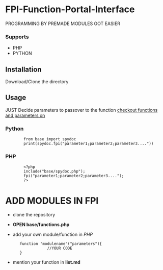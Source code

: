 # FPI-Function-Portal-Interface


PROGRAMMING BY PREMADE MODULES GOT EASIER
      
   ### Supports
   
   - PHP
   - PYTHON
   
   ## Installation       
   
   Download/Clone the directory
       
   ## Usage
   JUST Decide parameters to passover to the function
   [checkout functions and parameters on](list.md)
   ### Python
            
            from base import spydoc
            print(spydoc.fpi("parameter1;parameter2;parameter3...."))
       
   ### PHP 
            <?php
            include("base/spydoc.php");
            fpi("parameter1;parameter2;parameter3....");
            ?>
            
# ADD MODULES IN FPI
   - clone the repository
   - **OPEN base/functions.php**
   - add your own module/function in *PHP*
            
            function "modulename"("parameters"){
                        //YOUR CODE
            }
   - mention your function in **list.md**
